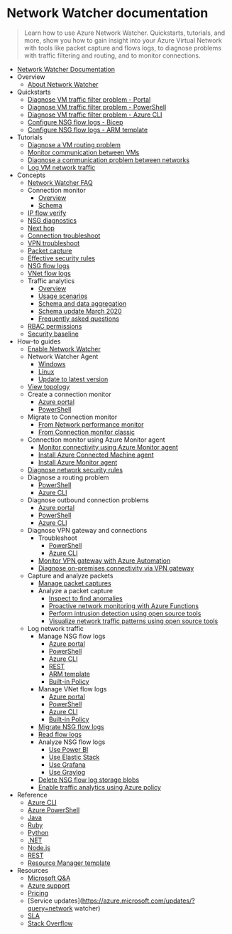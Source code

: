 # Network Watcher documentation
> Learn how to use Azure Network Watcher. Quickstarts, tutorials, and more, show you how to gain insight into your Azure Virtual Network with tools like packet capture and flows logs, to diagnose problems with traffic filtering and routing, and to monitor connections.
  - [Network Watcher Documentation](https://learn.microsoft.com/en-us/azure/network-watcher/)
  - Overview
    - [About Network Watcher](https://learn.microsoft.com/en-us/azure/network-watcher/network-watcher-overview)
  - Quickstarts
    - [Diagnose VM traffic filter problem - Portal](https://learn.microsoft.com/en-us/azure/network-watcher/diagnose-vm-network-traffic-filtering-problem)
    - [Diagnose VM traffic filter problem - PowerShell](https://learn.microsoft.com/en-us/azure/network-watcher/diagnose-vm-network-traffic-filtering-problem-powershell)
    - [Diagnose VM traffic filter problem - Azure CLI](https://learn.microsoft.com/en-us/azure/network-watcher/diagnose-vm-network-traffic-filtering-problem-cli)
    - [Configure NSG flow logs - Bicep](https://learn.microsoft.com/en-us/azure/network-watcher/quickstart-configure-network-security-group-flow-logs-from-bicep)
    - [Configure NSG flow logs - ARM template](https://learn.microsoft.com/en-us/azure/network-watcher/quickstart-configure-network-security-group-flow-logs-from-arm-template)
  - Tutorials
    - [Diagnose a VM routing problem](https://learn.microsoft.com/en-us/azure/network-watcher/diagnose-vm-network-routing-problem)
    - [Monitor communication between VMs](https://learn.microsoft.com/en-us/azure/network-watcher/monitor-vm-communication)
    - [Diagnose a communication problem between networks](https://learn.microsoft.com/en-us/azure/network-watcher/diagnose-communication-problem-between-networks)
    - [Log VM network traffic](https://learn.microsoft.com/en-us/azure/network-watcher/nsg-flow-logs-tutorial)
  - Concepts
    - [Network Watcher FAQ](https://learn.microsoft.com/en-us/azure/network-watcher/frequently-asked-questions.yml)
    - Connection monitor
      - [Overview](https://learn.microsoft.com/en-us/azure/network-watcher/connection-monitor-overview)
      - [Schema](https://learn.microsoft.com/en-us/azure/network-watcher/connection-monitor-schema)
    - [IP flow verify](https://learn.microsoft.com/en-us/azure/network-watcher/ip-flow-verify-overview)
    - [NSG diagnostics](https://learn.microsoft.com/en-us/azure/network-watcher/nsg-diagnostics-overview)
    - [Next hop](https://learn.microsoft.com/en-us/azure/network-watcher/next-hop-overview)
    - [Connection troubleshoot](https://learn.microsoft.com/en-us/azure/network-watcher/connection-troubleshoot-overview)
    - [VPN troubleshoot](https://learn.microsoft.com/en-us/azure/network-watcher/vpn-troubleshoot-overview)
    - [Packet capture](https://learn.microsoft.com/en-us/azure/network-watcher/packet-capture-overview)
    - [Effective security rules](https://learn.microsoft.com/en-us/azure/network-watcher/effective-security-rules-overview)
    - [NSG flow logs](https://learn.microsoft.com/en-us/azure/network-watcher/nsg-flow-logs-overview)
    - [VNet flow logs](https://learn.microsoft.com/en-us/azure/network-watcher/vnet-flow-logs-overview)
    - Traffic analytics
      - [Overview](https://learn.microsoft.com/en-us/azure/network-watcher/traffic-analytics)
      - [Usage scenarios](https://learn.microsoft.com/en-us/azure/network-watcher/traffic-analytics-usage-scenarios)
      - [Schema and data aggregation](https://learn.microsoft.com/en-us/azure/network-watcher/traffic-analytics-schema)
      - [Schema update March 2020](https://learn.microsoft.com/en-us/azure/network-watcher/traffic-analytics-schema-update)
      - [Frequently asked questions](https://learn.microsoft.com/en-us/azure/network-watcher/traffic-analytics-faq.yml)
    - [RBAC permissions](https://learn.microsoft.com/en-us/azure/network-watcher/required-rbac-permissions)
    - [Security baseline](https://learn.microsoft.com/security/benchmark/azure/baselines/network-watcher-security-baseline?toc=/azure/network-watcher/toc.json)
  - How-to guides
    - [Enable Network Watcher](https://learn.microsoft.com/en-us/azure/network-watcher/network-watcher-create)
    - Network Watcher Agent
      - [Windows](https://learn.microsoft.com/en-us/azure/network-watcher/network-watcher-agent-windows)
      - [Linux](https://learn.microsoft.com/en-us/azure/network-watcher/network-watcher-agent-linux)
      - [Update to latest version](https://learn.microsoft.com/en-us/azure/network-watcher/network-watcher-agent-update)
    - [View topology](https://learn.microsoft.com/en-us/azure/network-watcher/network-insights-topology)
    - Create a connection monitor
      - [Azure portal](https://learn.microsoft.com/en-us/azure/network-watcher/connection-monitor-create-using-portal)
      - [PowerShell](https://learn.microsoft.com/en-us/azure/network-watcher/connection-monitor-create-using-powershell)
    - Migrate to Connection monitor
      - [From Network performance monitor](https://learn.microsoft.com/en-us/azure/network-watcher/migrate-to-connection-monitor-from-network-performance-monitor)
      - [From Connection monitor classic](https://learn.microsoft.com/en-us/azure/network-watcher/migrate-to-connection-monitor-from-connection-monitor-classic)
    - Connection monitor using Azure Monitor agent
      - [Monitor connectivity using Azure Monitor agent](https://learn.microsoft.com/en-us/azure/network-watcher/azure-monitor-agent-with-connection-monitor)
      - [Install Azure Connected Machine agent](https://learn.microsoft.com/en-us/azure/network-watcher/connection-monitor-connected-machine-agent)
      - [Install Azure Monitor agent](https://learn.microsoft.com/en-us/azure/network-watcher/connection-monitor-install-azure-monitor-agent)
    - [Diagnose network security rules](https://learn.microsoft.com/en-us/azure/network-watcher/diagnose-network-security-rules)
    - Diagnose a routing problem
      - [PowerShell](https://learn.microsoft.com/en-us/azure/network-watcher/diagnose-vm-network-routing-problem-powershell)
      - [Azure CLI](https://learn.microsoft.com/en-us/azure/network-watcher/diagnose-vm-network-routing-problem-cli)
    - Diagnose outbound connection problems
      - [Azure portal](https://learn.microsoft.com/en-us/azure/network-watcher/connection-troubleshoot-portal)
      - [PowerShell](https://learn.microsoft.com/en-us/azure/network-watcher/connection-troubleshoot-powershell)
      - [Azure CLI](https://learn.microsoft.com/en-us/azure/network-watcher/connection-troubleshoot-cli)
    - Diagnose VPN gateway and connections
      - Troubleshoot
        - [PowerShell](https://learn.microsoft.com/en-us/azure/network-watcher/vpn-troubleshoot-powershell)
        - [Azure CLI](https://learn.microsoft.com/en-us/azure/network-watcher/vpn-troubleshoot-cli)
      - [Monitor VPN gateway with Azure Automation](https://learn.microsoft.com/en-us/azure/network-watcher/network-watcher-monitor-with-azure-automation)
      - [Diagnose on-premises connectivity via VPN gateway](https://learn.microsoft.com/en-us/azure/network-watcher/network-watcher-diagnose-on-premises-connectivity)
    - Capture and analyze packets
      - [Manage packet captures](https://learn.microsoft.com/en-us/azure/network-watcher/packet-capture-manage)
      - Analyze a packet capture
        - [Inspect to find anomalies](https://learn.microsoft.com/en-us/azure/network-watcher/packet-capture-inspect)
        - [Proactive network monitoring with Azure Functions](https://learn.microsoft.com/en-us/azure/network-watcher/network-watcher-alert-triggered-packet-capture)
        - [Perform intrusion detection using open source tools](https://learn.microsoft.com/en-us/azure/network-watcher/network-watcher-intrusion-detection-open-source-tools)
        - [Visualize network traffic patterns using open source tools](https://learn.microsoft.com/en-us/azure/network-watcher/network-watcher-using-open-source-tools)
    - Log network traffic
      - Manage NSG flow logs
        - [Azure portal](https://learn.microsoft.com/en-us/azure/network-watcher/nsg-flow-logs-portal)
        - [PowerShell](https://learn.microsoft.com/en-us/azure/network-watcher/nsg-flow-logs-powershell)
        - [Azure CLI](https://learn.microsoft.com/en-us/azure/network-watcher/nsg-flow-logs-cli)
        - [REST](https://learn.microsoft.com/en-us/azure/network-watcher/nsg-flow-logs-rest)
        - [ARM template](https://learn.microsoft.com/en-us/azure/network-watcher/nsg-flow-logs-azure-resource-manager)
        - [Built-in Policy](https://learn.microsoft.com/en-us/azure/network-watcher/nsg-flow-logs-policy-portal)
      - Manage VNet flow logs
        - [Azure portal](https://learn.microsoft.com/en-us/azure/network-watcher/vnet-flow-logs-portal)
        - [PowerShell](https://learn.microsoft.com/en-us/azure/network-watcher/vnet-flow-logs-powershell)
        - [Azure CLI](https://learn.microsoft.com/en-us/azure/network-watcher/vnet-flow-logs-cli)
        - [Built-in Policy](https://learn.microsoft.com/en-us/azure/network-watcher/vnet-flow-logs-policy)
      - [Migrate NSG flow logs](https://learn.microsoft.com/en-us/azure/network-watcher/nsg-flow-logs-migrate)
      - [Read flow logs](https://learn.microsoft.com/en-us/azure/network-watcher/flow-logs-read)
      - Analyze NSG flow logs
        - [Use Power BI](https://learn.microsoft.com/en-us/azure/network-watcher/network-watcher-visualize-nsg-flow-logs-power-bi)
        - [Use Elastic Stack](https://learn.microsoft.com/en-us/azure/network-watcher/network-watcher-visualize-nsg-flow-logs-open-source-tools)
        - [Use Grafana](https://learn.microsoft.com/en-us/azure/network-watcher/network-watcher-nsg-grafana)
        - [Use Graylog](https://learn.microsoft.com/en-us/azure/network-watcher/network-watcher-analyze-nsg-flow-logs-graylog)
      - [Delete NSG flow log storage blobs](https://learn.microsoft.com/en-us/azure/network-watcher/network-watcher-delete-nsg-flow-log-blobs)
      - [Enable traffic analytics using Azure policy](https://learn.microsoft.com/en-us/azure/network-watcher/traffic-analytics-policy-portal)
  - Reference
    - [Azure CLI](https://learn.microsoft.com/cli/azure/network/watcher)
    - [Azure PowerShell](https://learn.microsoft.com/powershell/module/az.network/)
    - [Java](https://learn.microsoft.com/java/api/com.microsoft.azure.management.network)
    - [Ruby](https://www.rubydoc.info/gems/azure_mgmt_network/Azure/Network/Mgmt/V2016_09_01/Models/NetworkWatcher)
    - [Python](https://learn.microsoft.com/python/api/overview/azure/network)
    - [.NET](https://learn.microsoft.com/dotnet/api/overview/azure/virtual-network)
    - [Node.js](https://learn.microsoft.com/javascript/api/overview/azure/arm-network-readme)
    - [REST](https://learn.microsoft.com/rest/api/network-watcher/)
    - [Resource Manager template](https://learn.microsoft.com/azure/templates/microsoft.network/networkWatchers/)
  - Resources
    - [Microsoft Q&A](https://learn.microsoft.com/answers/topics/azure-network-watcher.html)
    - [Azure support](https://azure.microsoft.com/support/)
    - [Pricing](https://azure.microsoft.com/pricing/details/network-watcher/)
    - [Service updates](https://azure.microsoft.com/updates/?query=network watcher)
    - [SLA](https://azure.microsoft.com/support/legal/sla/network-watcher/)
    - [Stack Overflow](http://stackoverflow.com/questions/tagged/network-watcher)

